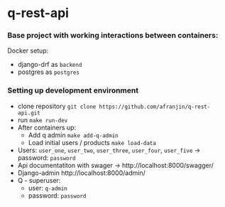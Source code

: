 # q-rest-api
### Base project with working interactions between containers:

Docker setup:
- django-drf as `backend`
- postgres as `postgres`

### Setting up development environment

- clone repository `git clone https://github.com/afranjin/q-rest-api.git`
- run `make run-dev`
- After containers up:
    - Add q admin `make add-q-admin`
    - Load initial users / products `make load-data`
- Users: `user_one`, `user_two`, `user_three`, `user_four`, `user_five` -> password: `password`
- Api documentatiton with swager -> http://localhost:8000/swagger/
- Django-admin http://localhost:8000/admin/
- Q - superuser:
    - user: `q-admin`
    - password: `password`